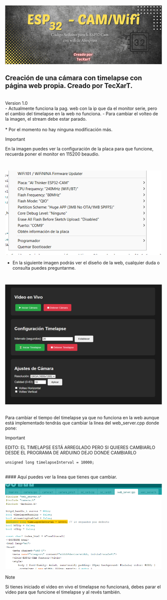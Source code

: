 ![Imagen cabecera](Resources/cabeceraesp32.png)
<br>
## Creación de una cámara con timelapse con página web propia. Creado por TecXarT.
<br>
Version 1.0 <br>
- Actualmente funciona la pag. web con la ip que da el monitor serie, pero el cambio del timelapse en la web no funciona.
  - Para cambiar el volteo de la imagen, el stream debe estar parado.
<br>
<br>
* Por el momento no hay ninguna modificación más.
<br>

> [!IMPORTANT]
> En la imagen puedes ver la configuración de la placa para que funcione, recuerda poner el monitor en 115200 beaudio.
<br>

![Imagen Placa](Resources/placa.png)
<br>
- En la siguiente imagen podrás ver el diseño de la web, cualquier duda o consulta puedes preguntarme.
<br>

![](Resources/web.png)

<br>
Para cambiar el tiempo del timelapse ya que no funciona en la web aunque está implementado tendrás que cambiar la linea del web_server.cpp donde pone:
<br>

> [!IMPORTANT]
> EDITO: EL TIMELAPSE ESTÁ ARREGLADO PERO SI QUIERES CAMBIARLO DESDE EL PROGRAMA DE ARDUINO DEJO DONDE CAMBIARLO

```
unsigned long timelapseInterval = 10000;
```
<br>
#### Aquí puedes ver la linea que tienes que cambiar.

![](Resources/timelapse.png)

> [!NOTE]
> Si tienes iniciado el video en vivo el timelapse no funcionará, debes parar el video para que funcione el timelapse y al revés también.




